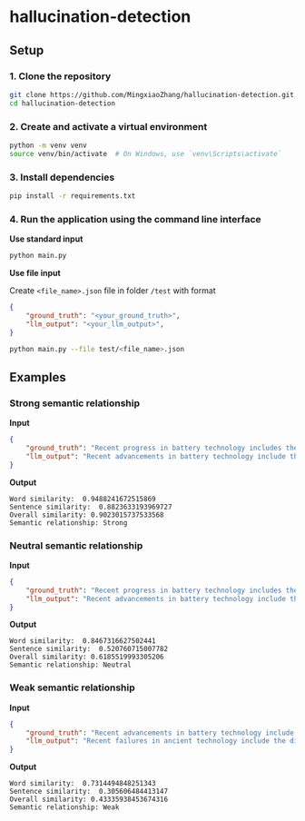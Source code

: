 # hallucination-detection

## Setup

### 1. Clone the repository

```bash
git clone https://github.com/MingxiaoZhang/hallucination-detection.git
cd hallucination-detection
```

### 2. Create and activate a virtual environment

```bash
python -m venv venv
source venv/bin/activate  # On Windows, use `venv\Scripts\activate`
```

### 3. Install dependencies

```bash
pip install -r requirements.txt
```

### 4. Run the application using the command line interface

**Use standard input**

```bash
python main.py
```

**Use file input**

Create `<file_name>.json` file in folder `/test` with format 

```json
{
    "ground_truth": "<your_ground_truth>",
    "llm_output": "<your_llm_output>",
}
```

```bash
python main.py --file test/<file_name>.json
```

## Examples

### Strong semantic relationship

**Input**
```json
{
    "ground_truth": "Recent progress in battery technology includes the creation of solid-state batteries, which provide higher energy density and enhanced safety compared to conventional lithium-ion batteries. Companies such as QuantumScape and Solid Power are at the forefront of these developments, aiming to boost the performance of electric vehicles and portable devices. Furthermore, researchers are investigating silicon anodes to increase battery capacity and graphene-based materials to enhance conductivity and decrease charging times.",
    "llm_output": "Recent advancements in battery technology include the development of solid-state batteries, which offer higher energy density and improved safety compared to traditional lithium-ion batteries. Companies like QuantumScape and Solid Power are making significant progress in this area, aiming to enhance the performance of electric vehicles and portable electronics."
}
```

**Output**
```
Word similarity:  0.9488241672515869
Sentence similarity:  0.8823633193969727
Overall similarity: 0.9023015737533568
Semantic relationship: Strong
```

### Neutral semantic relationship

**Input**
```json
{
    "ground_truth": "Recent progress in battery technology includes the creation of solid-state batteries, which provide higher energy density and enhanced safety compared to conventional lithium-ion batteries. Companies such as QuantumScape and Solid Power are at the forefront of these developments, aiming to boost the performance of electric vehicles and portable devices. Furthermore, researchers are investigating silicon anodes to increase battery capacity and graphene-based materials to enhance conductivity and decrease charging times.",
    "llm_output": "Recent advancements in battery technology include the creation of 'quantum batteries' that use entangled particles to store and release energy instantly. These batteries were recently introduced by a startup called QuantumFuture, and they promise to power devices for decades without any need for recharging."
}
```

**Output**
```
Word similarity:  0.8467316627502441
Sentence similarity:  0.520760715007782
Overall similarity: 0.6185519993305206
Semantic relationship: Neutral
```

### Weak semantic relationship

**Input**
```json
{
    "ground_truth": "Recent advancements in battery technology include the development of solid-state batteries, which offer higher energy density and improved safety compared to traditional lithium-ion batteries. Companies like QuantumScape and Solid Power are making significant progress in this area, aiming to enhance the performance of electric vehicles and portable electronics.",
    "llm_output": "Recent failures in ancient technology include the discovery of a new species of dinosaur in the Gobi Desert. This dinosaur, named 'Electrosaurus,' is believed to have had the ability to generate and store electricity in its body, providing a new insight into the evolutionary biology of prehistoric creatures."
}
```

**Output**
```
Word similarity:  0.7314494848251343
Sentence similarity:  0.305606484413147
Overall similarity: 0.43335938453674316
Semantic relationship: Weak
```
